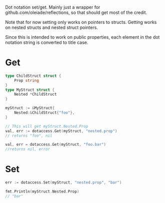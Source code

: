 Dot notation set/get. Mainly just a wrapper for github.com/oleiade/reflections, so that should get most of the credit.

Note that for now setting only works on pointers to structs. Getting works on nested structs and nested struct pointers.

Since this is intended to work on public properties, each element in the dot notation string is converted to title case.

# Get
```go
type ChildStruct struct {
	Prop string
}
type MyStruct struct {
	Nested *ChildStruct
}

myStruct := &MyStruct{
	Nested:&ChildStruct{"foo"},
}

// This will get myStruct.Nested.Prop
val, err := dotaccess.Get(myStruct, "nested.prop")
// returns "foo", nil

val, err = dotaccess.Get(myStruct, "foo.bar")
//returns nil, error
```

# Set
```go
err := dotaccess.Set(myStruct, "nested.prop", "bar")

fmt.Println(myStruct.Nested.Prop)
// "bar"
```


